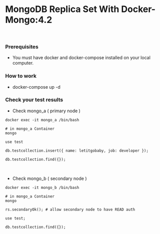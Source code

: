# MongoDB Replica Set With Docker-Mongo:4.2 

<br />

### Prerequisites
- You must have docker and docker-compose installed on your local computer.

### How to work
- docker-compose up -d

### Check your test results

- Check mongo_a ( primary node )
```
docker exec -it mongo_a /bin/bash

# in mongo_a Container
mongo 

use test

db.testcollection.insert({ name: letitgobaby, job: developer });

db.testcollection.find({});
```

<br />

- Check mongo_b ( secondary node )
```
docker exec -it mongo_b /bin/bash

# in mongo_a Container
mongo

rs.secondaryOk(); # allow secondary node to have READ auth

use test;

db.testcollection.find({});
```
